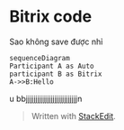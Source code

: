
# Bitrix code
Sao không save được nhỉ 
```mermaid
sequenceDiagram
Participant A as Auto
participant B as Bitrix
A->>B:Hello
```
u bbjjjjjjjjjjjjjjjjjjjjjjjjjjjn

> Written with [StackEdit](https://stackedit.io/).
<!--stackedit_data:
eyJoaXN0b3J5IjpbLTExMzIyNTAyODYsMTg1NDI5Mzc3LC00ND
g2MzA0NDUsLTE1NTg3NjA2ODBdfQ==
-->